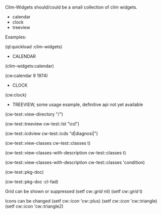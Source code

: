 Clim-Widgets should/could be a small collection of clim widgets. 

- calendar
- clock
- treeview



Examples:

(ql:quickload :clim-widgets)


- CALENDAR

(clim-widgets:calendar)

(cw:calendar 9 1974)


- CLOCK

(cw:clock)


- TREEVIEW, some usage example, definitive api not yet available

(cw-test::view-directory "/")  

(cw-test::treeview cw-test::lst "icd")

(cw-test::icdview cw-test::icds "d|diagnosi|")

(cw-test::view-classes cw-test::classes t)

(cw-test::view-classes-with-description cw-test::classes t) 

(cw-test::view-classes-with-description cw-test::classes 'condition)

(cw-test::pkg-doc)

(cw-test::pkg-doc :cl-fad)

Grid can be shown or suppressed
(setf cw::*grid* nil) (setf cw::*grid* t) 

Icons can be changed
(setf cw::*icon* 'cw::plus) 
(setf cw::*icon* 'cw::triangle)
(setf cw::*icon* 'cw::triangle2)





